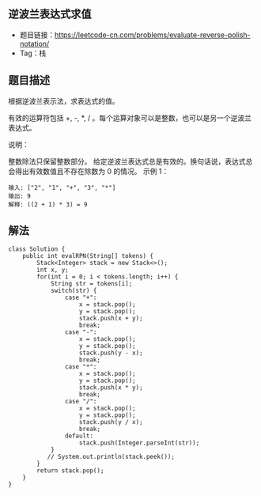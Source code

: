 ## 逆波兰表达式求值

- 题目链接：https://leetcode-cn.com/problems/evaluate-reverse-polish-notation/
- Tag：栈

## 题目描述
根据逆波兰表示法，求表达式的值。

有效的运算符包括 +, -, *, / 。每个运算对象可以是整数，也可以是另一个逆波兰表达式。

说明：

整数除法只保留整数部分。
给定逆波兰表达式总是有效的。换句话说，表达式总会得出有效数值且不存在除数为 0 的情况。
示例 1：
```
输入: ["2", "1", "+", "3", "*"]
输出: 9
解释: ((2 + 1) * 3) = 9
```
## 解法
```
class Solution {
    public int evalRPN(String[] tokens) {
        Stack<Integer> stack = new Stack<>();
        int x, y;
        for(int i = 0; i < tokens.length; i++) {
            String str = tokens[i];
            switch(str) {
                case "+":
                    x = stack.pop();
                    y = stack.pop();
                    stack.push(x + y);
                    break;
                case "-":
                    x = stack.pop();
                    y = stack.pop();
                    stack.push(y - x);
                    break;
                case "*":
                    x = stack.pop();
                    y = stack.pop();
                    stack.push(x * y);
                    break;
                case "/":
                    x = stack.pop();
                    y = stack.pop();
                    stack.push(y / x);
                    break;
                default:
                    stack.push(Integer.parseInt(str));
            }
           // System.out.println(stack.peek());
        }
        return stack.pop();
    }
}
```